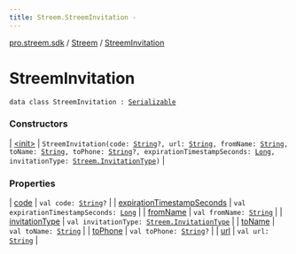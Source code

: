 ```yaml
---
title: Streem.StreemInvitation - 
---
```


[pro.streem.sdk](../../index.html) / [Streem](../index.html) / [StreemInvitation](./index.html)

# StreemInvitation

`data class StreemInvitation : `[`Serializable`](https://developer.android.com/reference/java/io/Serializable.html)

### Constructors

| [&lt;init&gt;](-init-.html) | `StreemInvitation(code: `[`String`](https://kotlinlang.org/api/latest/jvm/stdlib/kotlin/-string/index.html)`?, url: `[`String`](https://kotlinlang.org/api/latest/jvm/stdlib/kotlin/-string/index.html)`, fromName: `[`String`](https://kotlinlang.org/api/latest/jvm/stdlib/kotlin/-string/index.html)`, toName: `[`String`](https://kotlinlang.org/api/latest/jvm/stdlib/kotlin/-string/index.html)`, toPhone: `[`String`](https://kotlinlang.org/api/latest/jvm/stdlib/kotlin/-string/index.html)`?, expirationTimestampSeconds: `[`Long`](https://kotlinlang.org/api/latest/jvm/stdlib/kotlin/-long/index.html)`, invitationType: `[`Streem.InvitationType`](../-invitation-type/index.html)`)` |

### Properties

| [code](code.html) | `val code: `[`String`](https://kotlinlang.org/api/latest/jvm/stdlib/kotlin/-string/index.html)`?` |
| [expirationTimestampSeconds](expiration-timestamp-seconds.html) | `val expirationTimestampSeconds: `[`Long`](https://kotlinlang.org/api/latest/jvm/stdlib/kotlin/-long/index.html) |
| [fromName](from-name.html) | `val fromName: `[`String`](https://kotlinlang.org/api/latest/jvm/stdlib/kotlin/-string/index.html) |
| [invitationType](invitation-type.html) | `val invitationType: `[`Streem.InvitationType`](../-invitation-type/index.html) |
| [toName](to-name.html) | `val toName: `[`String`](https://kotlinlang.org/api/latest/jvm/stdlib/kotlin/-string/index.html) |
| [toPhone](to-phone.html) | `val toPhone: `[`String`](https://kotlinlang.org/api/latest/jvm/stdlib/kotlin/-string/index.html)`?` |
| [url](url.html) | `val url: `[`String`](https://kotlinlang.org/api/latest/jvm/stdlib/kotlin/-string/index.html) |


